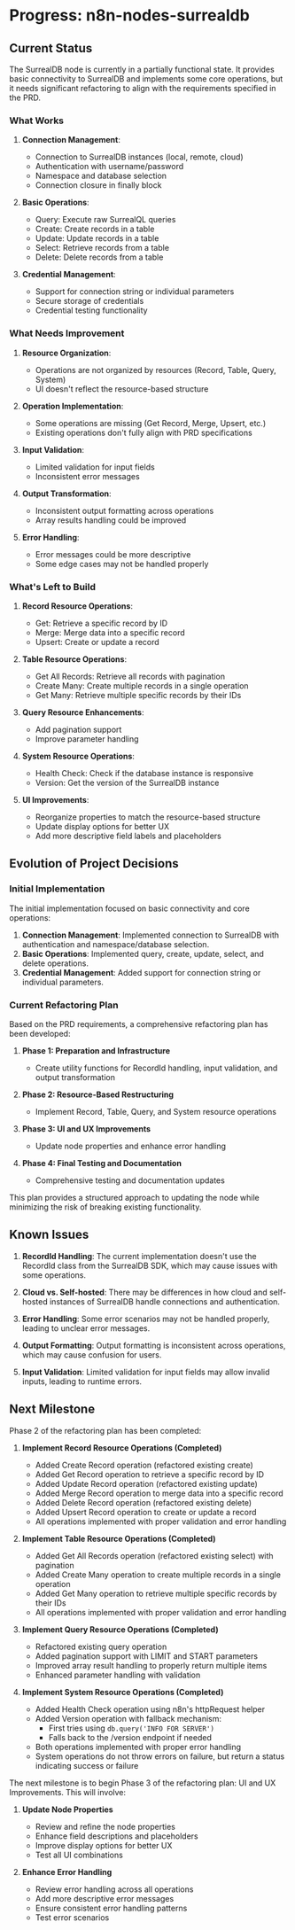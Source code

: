 # Progress: n8n-nodes-surrealdb

## Current Status

The SurrealDB node is currently in a partially functional state. It provides basic connectivity to SurrealDB and implements some core operations, but it needs significant refactoring to align with the requirements specified in the PRD.

### What Works

1. **Connection Management**:
   - Connection to SurrealDB instances (local, remote, cloud)
   - Authentication with username/password
   - Namespace and database selection
   - Connection closure in finally block

2. **Basic Operations**:
   - Query: Execute raw SurrealQL queries
   - Create: Create records in a table
   - Update: Update records in a table
   - Select: Retrieve records from a table
   - Delete: Delete records from a table

3. **Credential Management**:
   - Support for connection string or individual parameters
   - Secure storage of credentials
   - Credential testing functionality

### What Needs Improvement

1. **Resource Organization**:
   - Operations are not organized by resources (Record, Table, Query, System)
   - UI doesn't reflect the resource-based structure

2. **Operation Implementation**:
   - Some operations are missing (Get Record, Merge, Upsert, etc.)
   - Existing operations don't fully align with PRD specifications

3. **Input Validation**:
   - Limited validation for input fields
   - Inconsistent error messages

4. **Output Transformation**:
   - Inconsistent output formatting across operations
   - Array results handling could be improved

5. **Error Handling**:
   - Error messages could be more descriptive
   - Some edge cases may not be handled properly

### What's Left to Build

1. **Record Resource Operations**:
   - Get: Retrieve a specific record by ID
   - Merge: Merge data into a specific record
   - Upsert: Create or update a record

2. **Table Resource Operations**:
   - Get All Records: Retrieve all records with pagination
   - Create Many: Create multiple records in a single operation
   - Get Many: Retrieve multiple specific records by their IDs

3. **Query Resource Enhancements**:
   - Add pagination support
   - Improve parameter handling

4. **System Resource Operations**:
   - Health Check: Check if the database instance is responsive
   - Version: Get the version of the SurrealDB instance

5. **UI Improvements**:
   - Reorganize properties to match the resource-based structure
   - Update display options for better UX
   - Add more descriptive field labels and placeholders

## Evolution of Project Decisions

### Initial Implementation

The initial implementation focused on basic connectivity and core operations:

1. **Connection Management**: Implemented connection to SurrealDB with authentication and namespace/database selection.
2. **Basic Operations**: Implemented query, create, update, select, and delete operations.
3. **Credential Management**: Added support for connection string or individual parameters.

### Current Refactoring Plan

Based on the PRD requirements, a comprehensive refactoring plan has been developed:

1. **Phase 1: Preparation and Infrastructure**
   - Create utility functions for RecordId handling, input validation, and output transformation

2. **Phase 2: Resource-Based Restructuring**
   - Implement Record, Table, Query, and System resource operations

3. **Phase 3: UI and UX Improvements**
   - Update node properties and enhance error handling

4. **Phase 4: Final Testing and Documentation**
   - Comprehensive testing and documentation updates

This plan provides a structured approach to updating the node while minimizing the risk of breaking existing functionality.

## Known Issues

1. **RecordId Handling**: The current implementation doesn't use the RecordId class from the SurrealDB SDK, which may cause issues with some operations.

2. **Cloud vs. Self-hosted**: There may be differences in how cloud and self-hosted instances of SurrealDB handle connections and authentication.

3. **Error Handling**: Some error scenarios may not be handled properly, leading to unclear error messages.

4. **Output Formatting**: Output formatting is inconsistent across operations, which may cause confusion for users.

5. **Input Validation**: Limited validation for input fields may allow invalid inputs, leading to runtime errors.

## Next Milestone

Phase 2 of the refactoring plan has been completed:

1. **Implement Record Resource Operations (Completed)**
   - Added Create Record operation (refactored existing create)
   - Added Get Record operation to retrieve a specific record by ID
   - Added Update Record operation (refactored existing update)
   - Added Merge Record operation to merge data into a specific record
   - Added Delete Record operation (refactored existing delete)
   - Added Upsert Record operation to create or update a record
   - All operations implemented with proper validation and error handling

2. **Implement Table Resource Operations (Completed)**
   - Added Get All Records operation (refactored existing select) with pagination
   - Added Create Many operation to create multiple records in a single operation
   - Added Get Many operation to retrieve multiple specific records by their IDs
   - All operations implemented with proper validation and error handling

3. **Implement Query Resource Operations (Completed)**
   - Refactored existing query operation
   - Added pagination support with LIMIT and START parameters
   - Improved array result handling to properly return multiple items
   - Enhanced parameter handling with validation

4. **Implement System Resource Operations (Completed)**
   - Added Health Check operation using n8n's httpRequest helper
   - Added Version operation with fallback mechanism:
     - First tries using `db.query('INFO FOR SERVER')`
     - Falls back to the /version endpoint if needed
   - Both operations implemented with proper error handling
   - System operations do not throw errors on failure, but return a status indicating success or failure

The next milestone is to begin Phase 3 of the refactoring plan: UI and UX Improvements. This will involve:

1. **Update Node Properties**
   - Review and refine the node properties
   - Enhance field descriptions and placeholders
   - Improve display options for better UX
   - Test all UI combinations

2. **Enhance Error Handling**
   - Review error handling across all operations
   - Add more descriptive error messages
   - Ensure consistent error handling patterns
   - Test error scenarios
